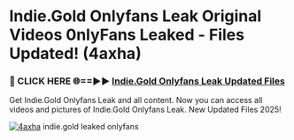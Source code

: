 # Indie.Gold Onlyfans Leak Original Videos 0nlyFans Leaked - Files Updated! (4axha)

<h3>🔴 CLICK HERE 🌐==►► <a href="https://tinyurl.com/x26r9saj" rel="nofollow">Indie.Gold Onlyfans Leak Updated Files</a></h3>

Get Indie.Gold Onlyfans Leak and all content. Now you can access all videos and pictures of Indie.Gold Onlyfans Leak. New Updated Files 2025!

[![4axha](https://i.imgur.com/LkgZPqh.gif)](https://tinyurl.com/x26r9saj)
indie.gold leaked onlyfans
